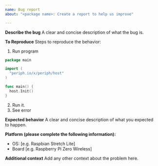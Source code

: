 ```yaml
---
name: Bug report
about: "<package name>: Create a report to help us improve"

---
```


**Describe the bug**
A clear and concise description of what the bug is.

**To Reproduce**
Steps to reproduce the behavior:
1. Run program
```go
package main

import (
  "periph.io/x/periph/host"
)

func main() {
  host.Init()
}
```
2. Run it.
3. See error

**Expected behavior**
A clear and concise description of what you expected to happen.

**Platform (please complete the following information):**
 - OS: [e.g. Raspbian Stretch Lite]
 - Board [e.g. Raspberry Pi Zero Wireless]

**Additional context**
Add any other context about the problem here.
